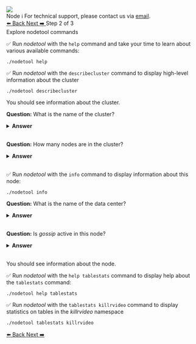 <!-- TOP -->
<div class="top">
  <img class="scenario-academy-logo" src="https://datastax-academy.github.io/katapod-shared-assets/images/ds-academy-2023.svg" />
  <div class="scenario-title-section">
    <span class="scenario-title">Node</span>
    <span class="scenario-subtitle">ℹ️ For technical support, please contact us via <a href="mailto:academy@datastax.com">email</a>.</span>
  </div>
</div>

<!-- NAVIGATION -->
<div id="navigation-top" class="navigation-top">
 <a href='command:katapod.loadPage?[{"step":"step1"}]'
   class="btn btn-dark navigation-bottom-left">⬅️ Back
 </a>
  <a href='command:katapod.loadPage?[{"step":"step3"}]' 
    class="btn btn-dark navigation-top-right">Next ➡️
  </a>
<span class="step-count"> Step 2 of 3</span>
</div>

<!-- CONTENT -->

<div class="step-title">Explore nodetool commands</div>


✅ Run *nodetool* with the `help` command and take your time to learn about various available commands:
```
./nodetool help
```

✅ Run *nodetool* with the `describecluster` command to display high-level information about the cluster
```
./nodetool describecluster
```

You should see information about the cluster. 

**Question:** What is the name of the cluster?

<details><summary><b>Answer</b></summary>
<p>
The cluster is called <i>Test Cluster</i>.
</p>
</details>
<br>

**Question:** How many nodes are in the cluster?

<details><summary><b>Answer</b></summary>
<p>
The cluster has 1 node.
</p>
</details>
<br>


✅ Run *nodetool* with the `info` command to display information about this node:
```
./nodetool info
```

**Question:** What is the name of the data center?

<details><summary><b>Answer</b></summary>
<p>
The data center is called <i>datacenter1</i>.
</p>
</details>
<br>

**Question:** Is *gossip* active in this node?

<details><summary><b>Answer</b></summary>
<p>
Yes, <i>gossip</i> is active in this node.
</p>
</details>
<br>

You should see information about the node.

✅ Run *nodetool* with the `help tablestats` command to display help about the `tablestats` command:
```
./nodetool help tablestats
```

✅ Run *nodetool* with the `tablestats killrvideo` command to display statistics on tables in the *killrvideo* namespace
```
./nodetool tablestats killrvideo
```

<!-- NAVIGATION -->
<div id="navigation-bottom" class="navigation-bottom">
  <a href='command:katapod.loadPage?[{"step":"step1"}]'
   class="btn btn-dark navigation-bottom-left">⬅️ Back
 </a>
  <a href='command:katapod.loadPage?[{"step":"step3"}]' 
    class="btn btn-dark navigation-top-right">Next ➡️
  </a>
</div>
